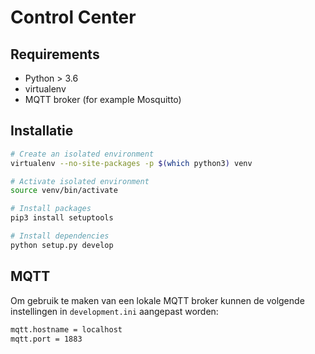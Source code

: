 # Control Center

## Requirements
- Python > 3.6
- virtualenv
- MQTT broker (for example Mosquitto)

## Installatie
```bash
# Create an isolated environment
virtualenv --no-site-packages -p $(which python3) venv

# Activate isolated environment
source venv/bin/activate

# Install packages
pip3 install setuptools

# Install dependencies
python setup.py develop
```

## MQTT
Om gebruik te maken van een lokale MQTT broker kunnen de volgende instellingen in `development.ini` aangepast worden:
```bash
mqtt.hostname = localhost
mqtt.port = 1883
```
